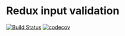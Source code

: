 # Redux input validation

[![Build Status](https://travis-ci.org/ffossum/redux-input-validation.svg?branch=master)](https://travis-ci.org/ffossum/redux-input-validation)
[![codecov](https://codecov.io/gh/ffossum/redux-input-validation/branch/master/graph/badge.svg)](https://codecov.io/gh/ffossum/redux-input-validation)